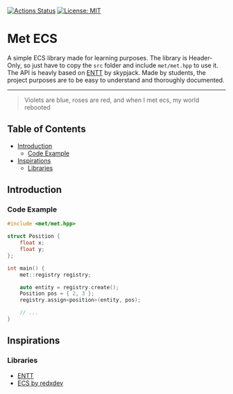 [![Actions Status](https://github.com/guillaume-haerinck/met-ecs/workflows/unit%20test/badge.svg)](https://github.com/guillaume-haerinck/met-ecs/actions)
[![License: MIT](https://img.shields.io/badge/License-MIT-yellow.svg)](https://opensource.org/licenses/MIT)

# Met ECS

A simple ECS library made for learning purposes. The library is Header-Only, so just have to copy the `src` folder and include `met/met.hpp` to use it. 
The API is heavly based on [ENTT](https://github.com/skypjack/entt) by skypjack. Made by students, the project purposes are to be easy to understand and thoroughly documented.

---

> Violets are blue, roses are red, and when I met ecs, my world rebooted

## Table of Contents

* [Introduction](#introduction)
    * [Code Example](#code-example)
* [Inspirations](#inspirations)
    * [Libraries](#libraries)

## Introduction

### Code Example

```C++
#include <met/met.hpp>

struct Position {
    float x;
    float y;
};

int main() {
    met::registry registry;

    auto entity = registry.create();
    Position pos = { 2, 3 };
    registry.assign<position>(entity, pos);

    // ...
}
```

## Inspirations

### Libraries

- [ENTT](https://github.com/skypjack/entt)
- [ECS by redxdev](https://github.com/redxdev/ECS)

